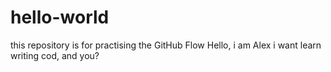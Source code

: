 # hello-world
this repository is for practising the GitHub Flow
Hello, i am Alex
i want learn writing cod, and you?
